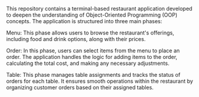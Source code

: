 This repository contains a terminal-based restaurant application developed to deepen the understanding of Object-Oriented Programming (OOP) concepts.
The application is structured into three main phases:

Menu: This phase allows users to browse the restaurant's offerings, including food and drink options, along with their  prices.

Order: In this phase, users can select items from the menu to place an order. The application handles the logic for adding items to the order, calculating the total cost, and making any necessary adjustments.

Table: This phase manages table assignments and tracks the status of orders for each table. It ensures smooth operations within the restaurant by organizing customer orders based on their assigned tables.
